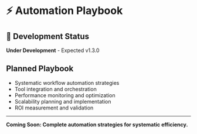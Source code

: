 # ⚡ Automation Playbook

## 🚧 Development Status
**Under Development** - Expected v1.3.0

## Planned Playbook
- Systematic workflow automation strategies
- Tool integration and orchestration
- Performance monitoring and optimization
- Scalability planning and implementation
- ROI measurement and validation

---
**Coming Soon: Complete automation strategies for systematic efficiency.**
